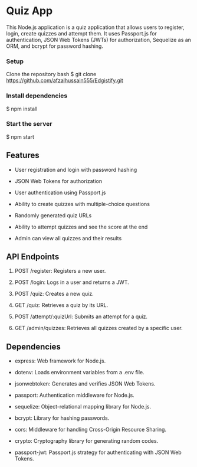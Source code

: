 # Quiz App

This Node.js application is a quiz application that allows users to register, login, create quizzes and attempt them. It uses Passport.js for authentication, JSON Web Tokens (JWTs) for authorization, Sequelize as an ORM, and bcrypt for password hashing.

### Setup
Clone the repository
bash
$ git clone https://github.com/afzalhussain555/Edgistify.git


### Install dependencies

$ npm install


### Start the server

$ npm start


## Features
* User registration and login with password hashing

* JSON Web Tokens for authorization

* User authentication using Passport.js

* Ability to create quizzes with multiple-choice questions

* Randomly generated quiz URLs

* Ability to attempt quizzes and see the score at the end

* Admin can view all quizzes and their results

## API Endpoints
1. POST /register: Registers a new user.

2. POST /login: Logs in a user and returns a JWT.

3. POST /quiz: Creates a new quiz.

4. GET /quiz: Retrieves a quiz by its URL.

5. POST /attempt/:quizUrl: Submits an attempt for a quiz.

6. GET /admin/quizzes: Retrieves all quizzes created by a specific user.



## Dependencies

* express: Web framework for Node.js.

* dotenv: Loads environment variables from a .env file.

* jsonwebtoken: Generates and verifies JSON Web Tokens.

* passport: Authentication middleware for Node.js.

* sequelize: Object-relational mapping library for Node.js.

* bcrypt: Library for hashing passwords.

* cors: Middleware for handling Cross-Origin Resource Sharing.

* crypto: Cryptography library for generating random codes.

* passport-jwt: Passport.js strategy for authenticating with JSON Web Tokens.
